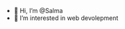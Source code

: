 - 👋 Hi, I’m @Salma 
- 👀 I’m interested in web devolepment


<!---
Salma9507/Salma9507 is a ✨ special ✨ repository because its `README.md` (this file) appears on your GitHub profile.
You can click the Preview link to take a look at your changes.
--->
